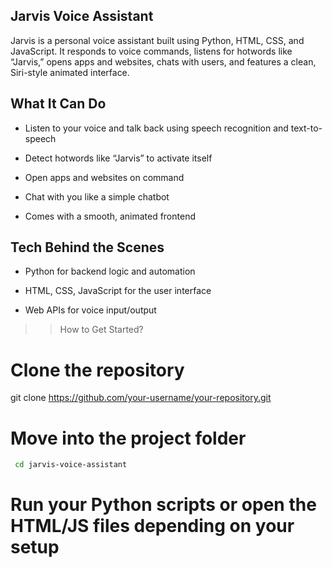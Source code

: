 ## Jarvis Voice Assistant 
Jarvis is a personal voice assistant built using Python, HTML, CSS, and JavaScript. It responds to voice commands, listens for hotwords like “Jarvis,” opens apps and websites, chats with users, and features a clean, Siri-style animated interface.

## What It Can Do
 - Listen to your voice and talk back using speech recognition and text-to-speech

 - Detect hotwords like “Jarvis” to activate itself

 - Open apps and websites on command

 - Chat with you like a simple chatbot

 - Comes with a smooth, animated frontend

## Tech Behind the Scenes
 - Python for backend logic and automation

 - HTML, CSS, JavaScript for the user interface

 - Web APIs for voice input/output


>> How to Get Started?
# Clone the repository
git clone https://github.com/your-username/your-repository.git

# Move into the project folder
```bash
 cd jarvis-voice-assistant
```

# Run your Python scripts or open the HTML/JS files depending on your setup
